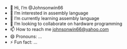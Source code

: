 - 👋 Hi, I’m @Johnsonwin66
- 👀 I’m interested in assembly language 
- 🌱 I’m currently learning assembly language 
- 💞️ I’m looking to collaborate on hardware programming 
- 📫 How to reach me johnsonwin66@yahoo.com
- 😄 Pronouns: ...
- ⚡ Fun fact: ...

<!---
Johnsonwin66/Johnsonwin66 is a ✨ special ✨ repository because its `README.md` (this file) appears on your GitHub profile.
You can click the Preview link to take a look at your changes.
--->
